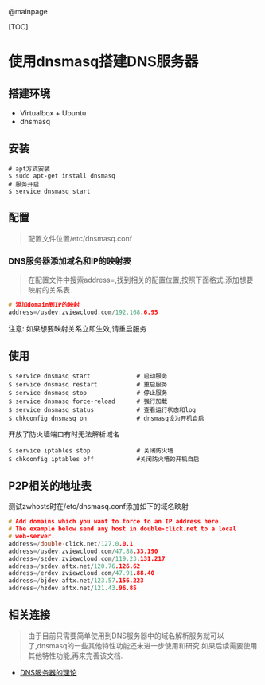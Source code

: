 @mainpage

[TOC]

# 使用dnsmasq搭建DNS服务器

## 搭建环境

- Virtualbox + Ubuntu
- dnsmasq

## 安装

```shell
# apt方式安装
$ sudo apt-get install dnsmasq
# 服务开启
$ service dnsmasq start
```

## 配置

> 配置文件位置/etc/dnsmasq.conf

### DNS服务器添加域名和IP的映射表

> 在配置文件中搜索address=,找到相关的配置位置,按照下面格式,添加想要映射的关系表. 

```c++
# 添加domain到IP的映射
address=/usdev.zviewcloud.com/192.168.6.95
```

注意: 如果想要映射关系立即生效,请重启服务

## 使用

```shell
$ service dnsmasq start             # 启动服务
$ service dnsmasq restart           # 重启服务
$ service dnsmasq stop              # 停止服务
$ service dnsmasq force-reload      # 强行加载
$ service dnsmasq status            # 查看运行状态和log
$ chkconfig dnsmasq on              # dnsmasq设为开机自启
```

开放了防火墙端口有时无法解析域名

```shell
$ service iptables stop             # 关闭防火墙
$ chkconfig iptables off            #关闭防火墙的开机自启
```

## P2P相关的地址表

测试zwhosts时在/etc/dnsmasq.conf添加如下的域名映射

```c
# Add domains which you want to force to an IP address here.
# The example below send any host in double-click.net to a local
# web-server.
address=/double-click.net/127.0.0.1
address=/usdev.zviewcloud.com/47.88.33.190
address=/szdev.zviewcloud.com/119.23.131.217
address=/szdev.aftx.net/120.76.126.62
address=/erdev.zviewcloud.com/47.91.88.40
address=/bjdev.aftx.net/123.57.156.223
address=/hzdev.aftx.net/121.43.96.85
```

## 相关连接

> 由于目前只需要简单使用到DNS服务器中的域名解析服务就可以了,dnsmasq的一些其他特性功能还未进一步使用和研究.如果后续需要使用其他特性功能,再来完善该文档.

- [DNS服务器的理论](<https://www.cnblogs.com/heiye123/articles/7687922.html>)
